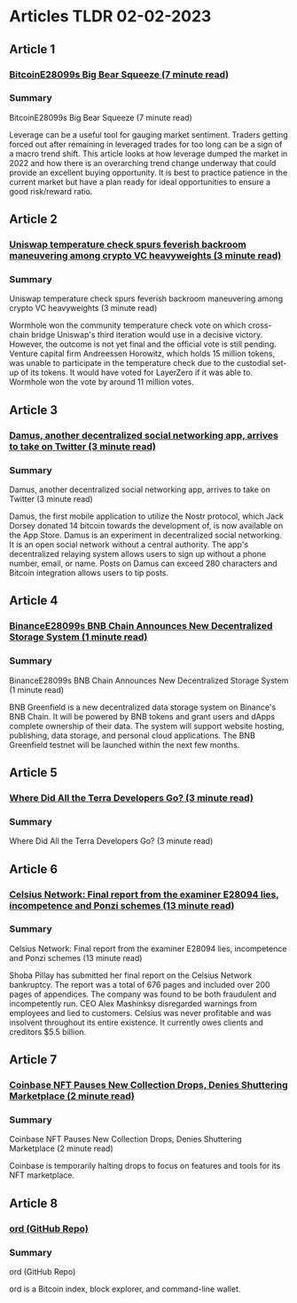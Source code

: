 # Articles TLDR  02-02-2023

## Article 1
### [BitcoinE28099s Big Bear Squeeze (7 minute read)](https://tldr.tech)
### Summary 
 BitcoinE28099s Big Bear Squeeze (7 minute read)

Leverage can be a useful tool for gauging market sentiment. Traders getting forced out after remaining in leveraged trades for too long can be a sign of a macro trend shift. This article looks at how leverage dumped the market in 2022 and how there is an overarching trend change underway that could provide an excellent buying opportunity. It is best to practice patience in the current market but have a plan ready for ideal opportunities to ensure a good risk/reward ratio.

## Article 2
### [Uniswap temperature check spurs feverish backroom maneuvering among crypto VC heavyweights (3 minute read)](https://tldr.tech)
### Summary 
 Uniswap temperature check spurs feverish backroom maneuvering among crypto VC heavyweights (3 minute read)

Wormhole won the community temperature check vote on which cross-chain bridge Uniswap's third iteration would use in a decisive victory. However, the outcome is not yet final and the official vote is still pending. Venture capital firm Andreessen Horowitz, which holds 15 million tokens, was unable to participate in the temperature check due to the custodial set-up of its tokens. It would have voted for LayerZero if it was able to. Wormhole won the vote by around 11 million votes.

## Article 3
### [Damus, another decentralized social networking app, arrives to take on Twitter (3 minute read)](https://tldr.tech)
### Summary 
 Damus, another decentralized social networking app, arrives to take on Twitter (3 minute read)

Damus, the first mobile application to utilize the Nostr protocol, which Jack Dorsey donated 14 bitcoin towards the development of, is now available on the App Store. Damus is an experiment in decentralized social networking. It is an open social network without a central authority. The app's decentralized relaying system allows users to sign up without a phone number, email, or name. Posts on Damus can exceed 280 characters and Bitcoin integration allows users to tip posts.

## Article 4
### [BinanceE28099s BNB Chain Announces New Decentralized Storage System (1 minute read)](https://tldr.tech)
### Summary 
 BinanceE28099s BNB Chain Announces New Decentralized Storage System (1 minute read)

BNB Greenfield is a new decentralized data storage system on Binance's BNB Chain. It will be powered by BNB tokens and grant users and dApps complete ownership of their data. The system will support website hosting, publishing, data storage, and personal cloud applications. The BNB Greenfield testnet will be launched within the next few months.

## Article 5
### [Where Did All the Terra Developers Go? (3 minute read)](https://tldr.tech)
### Summary 
 <span>Where Did All the Terra Developers Go? (3 minute read)

## Article 6
### [Celsius Network: Final report from the examiner E28094 lies, incompetence and Ponzi schemes (13 minute read)](https://tldr.tech)
### Summary 
 Celsius Network: Final report from the examiner E28094 lies, incompetence and Ponzi schemes (13 minute read)

Shoba Pillay has submitted her final report on the Celsius Network bankruptcy. The report was a total of 676 pages and included over 200 pages of appendices. The company was found to be both fraudulent and incompetently run. CEO Alex Mashinksy disregarded warnings from employees and lied to customers. Celsius was never profitable and was insolvent throughout its entire existence. It currently owes clients and creditors $5.5 billion.

## Article 7
### [Coinbase NFT Pauses New Collection Drops, Denies Shuttering Marketplace (2 minute read)](https://tldr.tech)
### Summary 
 Coinbase NFT Pauses New Collection Drops, Denies Shuttering Marketplace (2 minute read)

Coinbase is temporarily halting drops to focus on features and tools for its NFT marketplace.

## Article 8
### [ord (GitHub Repo)](https://tldr.tech)
### Summary 
 ord (GitHub Repo)

ord is a Bitcoin index, block explorer, and command-line wallet.


